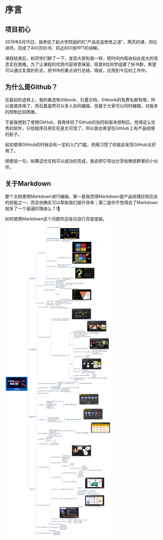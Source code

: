 # 序言

## 项目初心

2019年6月15日，我参加了起点学院组织的"产品总监修炼之道"，两天的课，四位讲师，完成了400页的书，将近800张PPT的讲解。

课程结束后，和同学们聊了一下，发现大家和我一样，短时间内吸收如此庞大的信息实在困难。为了让课程的优质内容得意保留，班里8位同学组建了拆书群，希望可以通过复盘的形式，把书中的重点进行总结、吸收，应用到今后的工作中。

## 为什么是Github？

在最初的选择上，我的备选有Gtibook、石墨文档，Gitbook的免费名额有限，所以直接弃用了，而石墨虽然可以多人协同编辑，但属于大家可以同时编辑，对版本的控制比较困难。

于是我想到了使用GItHub，我再体验了Github的协同和版本控制后，觉得这么优秀的软件，只给程序员用实在是太可惜了，所以我也希望在GitHub上有产品经理的影子。

起初使用GitHub的时候会有一定的入门门槛，但用习惯了你就会发现GitHub太好用了。

顺便说一句，如果这份文档可以成功的完成，我会把它导出分享给微信群里的小伙伴。

## 关于Markdown

整个文档使用Markdown进行编辑，第一是我觉得Markdown是产品经理应知应会的技能之一，而且他确实可以帮助我们提升效率；第二是你不觉得会了Markdown就多了一个装逼的理由么？!😬

如何使用Markdown这个问题欢迎各位自行百度度娘。

![IMG_5415](IMG_5415.PNG)
